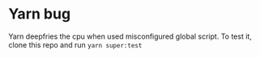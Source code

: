 # Yarn bug

Yarn deepfries the cpu when used misconfigured global script. To test it, clone this repo and run `yarn super:test`
